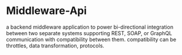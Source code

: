 # Middleware-Api
a backend middleware application to power bi-directional integration between two 
separate systems supporting REST, SOAP, or GraphQL communication with compatibility 
between them. compatibility can be throttles, data transformation, protocols. 
